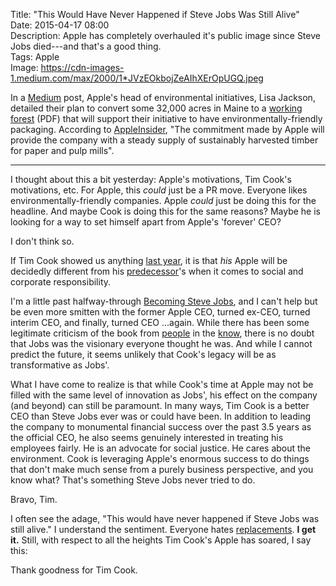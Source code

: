 Title: "This Would Have Never Happened if Steve Jobs Was Still Alive"  
Date: 2015-04-17 08:00  
Description: Apple has completely overhauled it's public image since Steve Jobs died---and that's a good thing.  
Tags: Apple  
Image: https://cdn-images-1.medium.com/max/2000/1*JVzEOkbojZeAIhXErOpUGQ.jpeg  

In a [Medium][medium] post, Apple's head of environmental initiatives, Lisa Jackson, detailed their plan to convert some 32,000 acres in Maine to a [working forest][familyforests] (PDF) that will support their initiative to have environmentally-friendly packaging. According to [AppleInsider][appleinsider], "The commitment made by Apple will provide the company with a steady supply of sustainably harvested timber for paper and pulp mills".

***

I thought about this a bit yesterday: Apple's motivations, Tim Cook's motivations, etc. For Apple, this *could* just be a PR move. Everyone likes environmentally-friendly companies. Apple *could* just be doing this for the headline. And maybe Cook is doing this for the same reasons? Maybe he is looking for a way to set himself apart from Apple's 'forever' CEO? 

I don't think so.

If Tim Cook showed us anything [last year][arstechnica], it is that *his* Apple will be decidedly different from his [predecessor][pcmag]'s when it comes to social and corporate responsibility. 

I'm a little past halfway-through [Becoming Steve Jobs][amazon], and I can't help but be even more smitten with the former Apple CEO, turned ex-CEO, turned interim CEO, and finally, turned CEO ...again. While there has been some legitimate criticism of the book from [people][medium 2] in the [know][overca], there is no doubt that Jobs was the visionary everyone thought he was. And while I cannot predict the future, it seems unlikely that Cook's legacy will be as transformative as Jobs'.

What I have come to realize is that while Cook's time at Apple may not be filled with the same level of innovation as Jobs', his effect on the company (and beyond) can still be paramount. In many ways, Tim Cook is a better CEO than Steve Jobs ever was or could have been. In addition to leading the company to monumental financial success over the past 3.5 years as the official CEO, he also seems genuinely interested in treating his employees fairly. He is an advocate for social justice. He cares about the environment. Cook is leveraging Apple's enormous success to do things that don't make much sense from a purely business perspective, and you know what? That's something Steve Jobs never tried to do.

Bravo, Tim.

I often see the adage, "This would have never happened if Steve Jobs was still alive." I understand the sentiment. Everyone hates [replacements][rep]. **I get it.** Still, with respect to all the heights Tim Cook's Apple has soared, I say this:  

Thank goodness for Tim Cook.

[amazon]: http://www.amazon.com/Becoming-Steve-Jobs-Evolution-Visionary/dp/0385347405/?tag=theov0c-20 "'Becoming Steve Jobs' on Amazon"
[appleinsider]: http://appleinsider.com/articles/15/04/16/apple-buys-36000-acres-of-forest-to-create-sustainable-eco-friendly-product-packaging "AppleInsider on Apple's buying 36000 acres of forest for sustainable packaging efforts"
[arstechnica]: http://arstechnica.com/apple/2014/03/at-apple-shareholders-meeting-tim-cook-tells-off-climate-change-deniers/ "Tim Cook sticking it to that idiot shareholder"
[familyforests]: http://www.familyforests.org/documents/WhatisaWorkingForest_000.pdf "Family Forests: 'Working Forest'"
[rep]: https://itunes.apple.com/us/movie/the-replacements-2000/id664942327?at=1l3vx9s "'The Replacements' on iTunes"
[medium]: https://medium.com/@lisapjackson/why-apple-is-permanently-protecting-working-forests-6f49a7d4bef5 "Apple's Lisa Jackson on why Apple cares about forests"
[medium 2]: https://medium.com/backchannel/would-steve-jobs-have-liked-the-new-biography-i-don-t-think-so-c9ceb4fc3005 "Medium 'Backchannel' piece concerning Apple's thoughts on the new biography on Steve Jobs"
[overca]: http://overca.st/DeCkrTEVE?t=953 "Jason Snell and John Siracusa on 'Becoming Steve Jobs'"
[pcmag]: http://www.pcmag.com/article2/0,2817,2392762,00.asp "PC Magazine: 'Apple to Match $10K in Charitable Contributions Per Employee'"